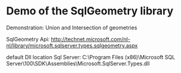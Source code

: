 Demo of the SqlGeometry library
================

Demonstration: Union and Intersection of geometries

SqlGeometry Api: http://technet.microsoft.com/nl-nl/library/microsoft.sqlserver.types.sqlgeometry.aspx

default Dll location Sql Server: C:\Program Files (x86)\Microsoft SQL Server\100\SDK\Assemblies\Microsoft.SqlServer.Types.dll

